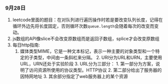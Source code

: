 ### 9月28日

1. leetcode里面的题目：在对队列进行遍历操作时若是要改变队列长度，记得在循环外边先将长度固定，否则循环次数`queue.length`会随着每次的改变而变动。 
2. js数组的API像slice不会改变原数组而是返回子数组，splice才会改变原数组
3. 每日http指南:
   	1. 媒体类型MIME，它是一种文本标记，表示一种主要的对象类型和一个特定的子类型，中间由一条斜杠来分隔。
    	2. URI分为URL和URN，主要使用URL，URN还处于实验阶段
    	3. URL分为三部分：
        	1. 第一部分为方案，说明了访问资源所使用的协议类型。HTTP协议
         	2. 第二部分给出了服务器的因特网地址
         	3. 其余部分指定了web服务器上的某个资源
